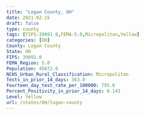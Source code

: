 ```yaml
---
title: "Logan County, OH"
date: 2021-02-15
draft: false
type: county
tags: [FIPS:39091.0,FEMA:5.0,Micropolitan,Yellow]
categories: [OH]
County: Logan County
State: OH
FIPS: 39091.0
FEMA_Region: 5.0
Population: 45672.0
NCHS_Urban_Rural_Classification: Micropolitan
Tests_in_prior_14_days: 363.0
Fourteen_day_test_rate_per_100000: 795.0
Percent_Positivity_in_prior_14_days: 0.143
Level: Yellow
url: /states/OH/logan-county
---
```



